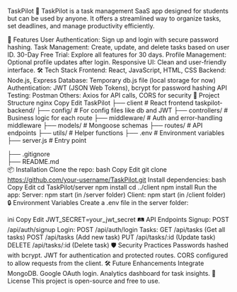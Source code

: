 TaskPilot 🛫
TaskPilot is a task management SaaS app designed for students but can be used by anyone. It offers a streamlined way to organize tasks, set deadlines, and manage productivity efficiently.

🚀 Features
User Authentication: Sign up and login with secure password hashing.
Task Management: Create, update, and delete tasks based on user ID.
30-Day Free Trial: Explore all features for 30 days.
Profile Management: Optional profile updates after login.
Responsive UI: Clean and user-friendly interface.
🛠️ Tech Stack
Frontend: React, JavaScript, HTML, CSS
Backend: Node.js, Express
Database: Temporary db.js file (local storage for now)
Authentication: JWT (JSON Web Tokens), bcrypt for password hashing
API Testing: Postman
Others: Axios for API calls, CORS for security
📂 Project Structure
nginx
Copy
Edit
TaskPilot
├── client          # React frontend
taskpilot-backend/
├── config/          # For config files like db and JWT
├── controllers/     # Business logic for each route
├── middleware/      # Auth and error-handling middleware
├── models/          # Mongoose schemas
├── routes/          # API endpoints
├── utils/           # Helper functions
├── .env             # Environment variables
├── server.js        # Entry point


├── .gitignore      
├── README.md       
📦 Installation
Clone the repo:
bash
Copy
Edit
git clone https://github.com/your-username/TaskPilot.git
Install dependencies:
bash
Copy
Edit
cd TaskPilot/server
npm install
cd ../client
npm install
Run the app:
Server: npm start (in /server folder)
Client: npm start (in /client folder)
🔒 Environment Variables
Create a .env file in the server folder:

ini
Copy
Edit
JWT_SECRET=your_jwt_secret
🛤️ API Endpoints
Signup: POST /api/auth/signup
Login: POST /api/auth/login
Tasks:
GET /api/tasks (Get all tasks)
POST /api/tasks (Add new task)
PUT /api/tasks/:id (Update task)
DELETE /api/tasks/:id (Delete task)
🛡️ Security Practices
Passwords hashed with bcrypt.
JWT for authentication and protected routes.
CORS configured to allow requests from the client.
🛠️ Future Enhancements
Integrate MongoDB.
Google OAuth login.
Analytics dashboard for task insights.
📄 License
This project is open-source and free to use.
